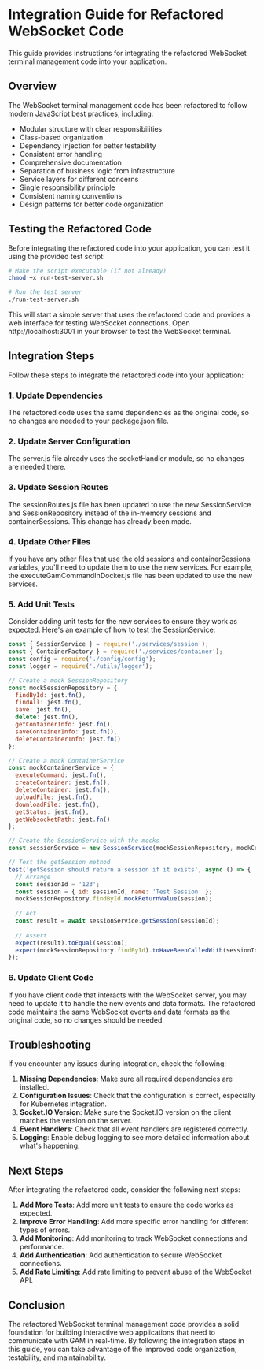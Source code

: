 # Integration Guide for Refactored WebSocket Code

This guide provides instructions for integrating the refactored WebSocket terminal management code into your application.

## Overview

The WebSocket terminal management code has been refactored to follow modern JavaScript best practices, including:

- Modular structure with clear responsibilities
- Class-based organization
- Dependency injection for better testability
- Consistent error handling
- Comprehensive documentation
- Separation of business logic from infrastructure
- Service layers for different concerns
- Single responsibility principle
- Consistent naming conventions
- Design patterns for better code organization

## Testing the Refactored Code

Before integrating the refactored code into your application, you can test it using the provided test script:

```bash
# Make the script executable (if not already)
chmod +x run-test-server.sh

# Run the test server
./run-test-server.sh
```

This will start a simple server that uses the refactored code and provides a web interface for testing WebSocket connections. Open http://localhost:3001 in your browser to test the WebSocket terminal.

## Integration Steps

Follow these steps to integrate the refactored code into your application:

### 1. Update Dependencies

The refactored code uses the same dependencies as the original code, so no changes are needed to your package.json file.

### 2. Update Server Configuration

The server.js file already uses the socketHandler module, so no changes are needed there.

### 3. Update Session Routes

The sessionRoutes.js file has been updated to use the new SessionService and SessionRepository instead of the in-memory sessions and containerSessions. This change has already been made.

### 4. Update Other Files

If you have any other files that use the old sessions and containerSessions variables, you'll need to update them to use the new services. For example, the executeGamCommandInDocker.js file has been updated to use the new services.

### 5. Add Unit Tests

Consider adding unit tests for the new services to ensure they work as expected. Here's an example of how to test the SessionService:

```javascript
const { SessionService } = require('./services/session');
const { ContainerFactory } = require('./services/container');
const config = require('./config/config');
const logger = require('./utils/logger');

// Create a mock SessionRepository
const mockSessionRepository = {
  findById: jest.fn(),
  findAll: jest.fn(),
  save: jest.fn(),
  delete: jest.fn(),
  getContainerInfo: jest.fn(),
  saveContainerInfo: jest.fn(),
  deleteContainerInfo: jest.fn()
};

// Create a mock ContainerService
const mockContainerService = {
  executeCommand: jest.fn(),
  createContainer: jest.fn(),
  deleteContainer: jest.fn(),
  uploadFile: jest.fn(),
  downloadFile: jest.fn(),
  getStatus: jest.fn(),
  getWebsocketPath: jest.fn()
};

// Create the SessionService with the mocks
const sessionService = new SessionService(mockSessionRepository, mockContainerService);

// Test the getSession method
test('getSession should return a session if it exists', async () => {
  // Arrange
  const sessionId = '123';
  const session = { id: sessionId, name: 'Test Session' };
  mockSessionRepository.findById.mockReturnValue(session);
  
  // Act
  const result = await sessionService.getSession(sessionId);
  
  // Assert
  expect(result).toEqual(session);
  expect(mockSessionRepository.findById).toHaveBeenCalledWith(sessionId);
});
```

### 6. Update Client Code

If you have client code that interacts with the WebSocket server, you may need to update it to handle the new events and data formats. The refactored code maintains the same WebSocket events and data formats as the original code, so no changes should be needed.

## Troubleshooting

If you encounter any issues during integration, check the following:

1. **Missing Dependencies**: Make sure all required dependencies are installed.
2. **Configuration Issues**: Check that the configuration is correct, especially for Kubernetes integration.
3. **Socket.IO Version**: Make sure the Socket.IO version on the client matches the version on the server.
4. **Event Handlers**: Check that all event handlers are registered correctly.
5. **Logging**: Enable debug logging to see more detailed information about what's happening.

## Next Steps

After integrating the refactored code, consider the following next steps:

1. **Add More Tests**: Add more unit tests to ensure the code works as expected.
2. **Improve Error Handling**: Add more specific error handling for different types of errors.
3. **Add Monitoring**: Add monitoring to track WebSocket connections and performance.
4. **Add Authentication**: Add authentication to secure WebSocket connections.
5. **Add Rate Limiting**: Add rate limiting to prevent abuse of the WebSocket API.

## Conclusion

The refactored WebSocket terminal management code provides a solid foundation for building interactive web applications that need to communicate with GAM in real-time. By following the integration steps in this guide, you can take advantage of the improved code organization, testability, and maintainability.
